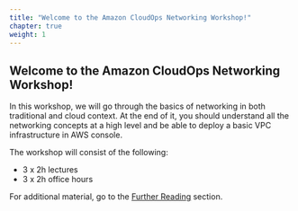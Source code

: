 ```yaml
---
title: "Welcome to the Amazon CloudOps Networking Workshop!"
chapter: true
weight: 1
---
```


## Welcome to the Amazon CloudOps Networking Workshop!

In this workshop, we will go through the basics of networking in both traditional and cloud context. At the end of it, you should understand all the networking concepts at a high level and be able to deploy a basic VPC infrastructure in AWS console.

The workshop will consist of the following:
- 3 x 2h lectures 
- 3 x 2h office hours


For additional material, go to the [Further Reading](/further_reading.html) section.

